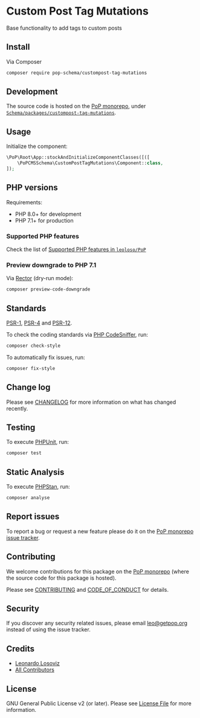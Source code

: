 # Custom Post Tag Mutations

<!--
[![Build Status][ico-travis]][link-travis]
[![Quality Score][ico-code-quality]][link-code-quality]
[![Software License][ico-license]](LICENSE.md)
[![Latest Version on Packagist][ico-version]][link-packagist]
[![Coverage Status][ico-scrutinizer]][link-scrutinizer]
[![Total Downloads][ico-downloads]][link-downloads]
-->

Base functionality to add tags to custom posts

## Install

Via Composer

``` bash
composer require pop-schema/custompost-tag-mutations
```

## Development

The source code is hosted on the [PoP monorepo](https://github.com/leoloso/PoP), under [`Schema/packages/custompost-tag-mutations`](https://github.com/leoloso/PoP/tree/master/layers/Schema/packages/custompost-tag-mutations).

## Usage

Initialize the component:

``` php
\PoP\Root\App::stockAndInitializeComponentClasses([([
    \PoPCMSSchema\CustomPostTagMutations\Component::class,
]);
```

## PHP versions

Requirements:

- PHP 8.0+ for development
- PHP 7.1+ for production

### Supported PHP features

Check the list of [Supported PHP features in `leoloso/PoP`](https://github.com/leoloso/PoP/blob/master/docs/supported-php-features.md)

### Preview downgrade to PHP 7.1

Via [Rector](https://github.com/rectorphp/rector) (dry-run mode):

```bash
composer preview-code-downgrade
```

## Standards

[PSR-1](https://www.php-fig.org/psr/psr-1), [PSR-4](https://www.php-fig.org/psr/psr-4) and [PSR-12](https://www.php-fig.org/psr/psr-12).

To check the coding standards via [PHP CodeSniffer](https://github.com/squizlabs/PHP_CodeSniffer), run:

``` bash
composer check-style
```

To automatically fix issues, run:

``` bash
composer fix-style
```

## Change log

Please see [CHANGELOG](CHANGELOG.md) for more information on what has changed recently.

## Testing

To execute [PHPUnit](https://phpunit.de/), run:

``` bash
composer test
```

## Static Analysis

To execute [PHPStan](https://github.com/phpstan/phpstan), run:

``` bash
composer analyse
```

## Report issues

To report a bug or request a new feature please do it on the [PoP monorepo issue tracker](https://github.com/leoloso/PoP/issues).

## Contributing

We welcome contributions for this package on the [PoP monorepo](https://github.com/leoloso/PoP) (where the source code for this package is hosted).

Please see [CONTRIBUTING](CONTRIBUTING.md) and [CODE_OF_CONDUCT](CODE_OF_CONDUCT.md) for details.

## Security

If you discover any security related issues, please email leo@getpop.org instead of using the issue tracker.

## Credits

- [Leonardo Losoviz][link-author]
- [All Contributors][link-contributors]

## License

GNU General Public License v2 (or later). Please see [License File](LICENSE.md) for more information.

[ico-version]: https://img.shields.io/packagist/v/pop-schema/custompost-tag-mutations.svg?style=flat-square
[ico-license]: https://img.shields.io/badge/license-GPLv2-brightgreen.svg?style=flat-square
[ico-travis]: https://img.shields.io/travis/pop-schema/custompost-tag-mutations/master.svg?style=flat-square
[ico-scrutinizer]: https://img.shields.io/scrutinizer/coverage/g/pop-schema/custompost-tag-mutations.svg?style=flat-square
[ico-code-quality]: https://img.shields.io/scrutinizer/g/pop-schema/custompost-tag-mutations.svg?style=flat-square
[ico-downloads]: https://img.shields.io/packagist/dt/pop-schema/custompost-tag-mutations.svg?style=flat-square

[link-packagist]: https://packagist.org/packages/pop-schema/custompost-tag-mutations
[link-travis]: https://travis-ci.org/pop-schema/custompost-tag-mutations
[link-scrutinizer]: https://scrutinizer-ci.com/g/pop-schema/custompost-tag-mutations/code-structure
[link-code-quality]: https://scrutinizer-ci.com/g/pop-schema/custompost-tag-mutations
[link-downloads]: https://packagist.org/packages/pop-schema/custompost-tag-mutations
[link-author]: https://github.com/leoloso
[link-contributors]: ../../../../../../contributors
